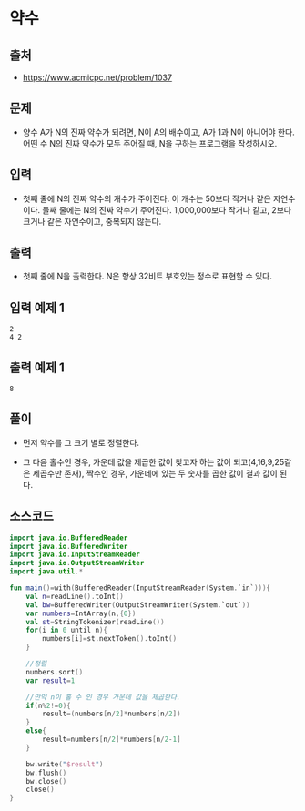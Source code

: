 # 약수

## 출처

* https://www.acmicpc.net/problem/1037

## 문제

* 양수 A가 N의 진짜 약수가 되려면, N이 A의 배수이고, A가 1과 N이 아니어야 한다. 어떤 수 N의 진짜 약수가 모두 주어질 때, N을 구하는 프로그램을 작성하시오.

## 입력

* 첫째 줄에 N의 진짜 약수의 개수가 주어진다. 이 개수는 50보다 작거나 같은 자연수이다. 둘째 줄에는 N의 진짜 약수가 주어진다. 1,000,000보다 작거나 같고, 2보다 크거나 같은 자연수이고, 중복되지 않는다.

## 출력

* 첫째 줄에 N을 출력한다. N은 항상 32비트 부호있는 정수로 표현할 수 있다.

## 입력 예제 1

```
2
4 2
```

## 출력 예제 1

```8```

## 풀이

* 먼저 약수를 그 크기 별로 정렬한다.

* 그 다음 홀수인 경우, 가운데 값을 제곱한 값이 찾고자 하는 값이 되고(4,16,9,25같은 제곱수만 존재), 짝수인 경우, 가운데에 있는 두 숫자를 곱한 값이 결과 값이 된다.

## 소스코드

```kotlin
import java.io.BufferedReader
import java.io.BufferedWriter
import java.io.InputStreamReader
import java.io.OutputStreamWriter
import java.util.*

fun main()=with(BufferedReader(InputStreamReader(System.`in`))){
    val n=readLine().toInt()
    val bw=BufferedWriter(OutputStreamWriter(System.`out`))
    var numbers=IntArray(n,{0})
    val st=StringTokenizer(readLine())
    for(i in 0 until n){
        numbers[i]=st.nextToken().toInt()
    }

    //정렬
    numbers.sort()
    var result=1

    //만약 n이 홀 수 인 경우 가운데 값을 제곱한다.
    if(n%2!=0){
        result=(numbers[n/2]*numbers[n/2])
    }
    else{
        result=numbers[n/2]*numbers[n/2-1]
    }

    bw.write("$result")
    bw.flush()
    bw.close()
    close()
}
```
